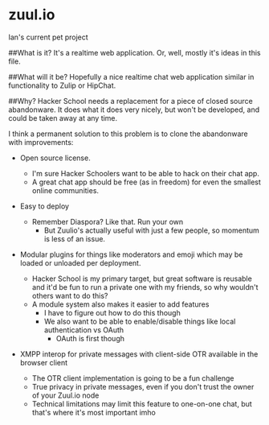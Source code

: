 zuul.io
====
Ian's current pet project

##What is it?
It's a realtime web application.
Or, well, mostly it's ideas in this file.

##What will it be?
Hopefully a nice realtime chat web application similar in functionality to Zulip or HipChat.

##Why?
Hacker School needs a replacement for a piece of closed source abandonware. 
It does what it does very nicely, but won't be developed, and could be taken away at any time.

I think a permanent solution to this problem is to clone the abandonware with improvements:

  - Open source license.
    - I'm sure Hacker Schoolers want to be able to hack on their chat app.
    - A great chat app should be free (as in freedom) for even the smallest online communities.
  
  - Easy to deploy 
    - Remember Diaspora? Like that. Run your own
      - But Zuulio's actually useful with just a few people, so momentum is less of an issue.
    
  - Modular plugins for things like moderators and emoji which may be loaded or unloaded per deployment.
    - Hacker School is my primary target, but great software is reusable and it'd be fun to run a private one
      with my friends, so why wouldn't others want to do this?
    - A module system also makes it easier to add features
      - I have to figure out how to do this though
      - We also want to be able to enable/disable things like local authentication vs OAuth
        - OAuth is first though

  - XMPP interop for private messages with client-side OTR available in the browser client
    - The OTR client implementation is going to be a fun challenge
    - True privacy in private messages, even if you don't trust the owner of your Zuul.io node
    - Technical limitations may limit this feature to one-on-one chat, but that's where it's most important imho
  

